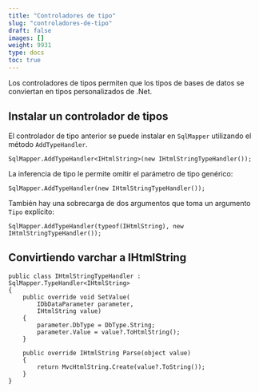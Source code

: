 ```yaml
---
title: "Controladores de tipo"
slug: "controladores-de-tipo"
draft: false
images: []
weight: 9931
type: docs
toc: true
---
```


Los controladores de tipos permiten que los tipos de bases de datos se conviertan en tipos personalizados de .Net.

## Instalar un controlador de tipos
El controlador de tipo anterior se puede instalar en `SqlMapper` utilizando el método `AddTypeHandler`.

    SqlMapper.AddTypeHandler<IHtmlString>(new IHtmlStringTypeHandler());

La inferencia de tipo le permite omitir el parámetro de tipo genérico:

    SqlMapper.AddTypeHandler(new IHtmlStringTypeHandler());

También hay una sobrecarga de dos argumentos que toma un argumento `Tipo` explícito:

    SqlMapper.AddTypeHandler(typeof(IHtmlString), new IHtmlStringTypeHandler());

## Convirtiendo varchar a IHtmlString
    public class IHtmlStringTypeHandler : SqlMapper.TypeHandler<IHtmlString>
    {
        public override void SetValue(
            IDbDataParameter parameter, 
            IHtmlString value)
        {
            parameter.DbType = DbType.String;
            parameter.Value = value?.ToHtmlString();
        }

        public override IHtmlString Parse(object value)
        {
            return MvcHtmlString.Create(value?.ToString());
        }
    }

